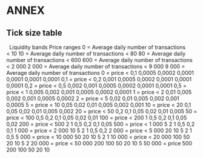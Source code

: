 # ANNEX

## Tick size table

  Liquidity bands Price ranges 0 = Average daily number of transactions < 10 10 = Average daily number of transactions < 80 80 = Average daily number of transactions < 600 600 = Average daily number of transactions < 2 000 2 000 = Average daily number of transactions < 9 000 9 000 = Average daily number of transactions 0 = price < 0,1 0,0005 0,0002 0,0001 0,0001 0,0001 0,0001 0,1 = price < 0,2 0,001 0,0005 0,0002 0,0001 0,0001 0,0001 0,2 = price < 0,5 0,002 0,001 0,0005 0,0002 0,0001 0,0001 0,5 = price < 1 0,005 0,002 0,001 0,0005 0,0002 0,0001 1 = price < 2 0,01 0,005 0,002 0,001 0,0005 0,0002 2 = price < 5 0,02 0,01 0,005 0,002 0,001 0,0005 5 = price < 10 0,05 0,02 0,01 0,005 0,002 0,001 10 = price < 20 0,1 0,05 0,02 0,01 0,005 0,002 20 = price < 50 0,2 0,1 0,05 0,02 0,01 0,005 50 = price < 100 0,5 0,2 0,1 0,05 0,02 0,01 100 = price < 200 1 0,5 0,2 0,1 0,05 0,02 200 = price < 500 2 1 0,5 0,2 0,1 0,05 500 = price < 1 000 5 2 1 0,5 0,2 0,1 1 000 = price < 2 000 10 5 2 1 0,5 0,2 2 000 = price < 5 000 20 10 5 2 1 0,5 5 000 = price < 10 000 50 20 10 5 2 1 10 000 = price < 20 000 100 50 20 10 5 2 20 000 = price < 50 000 200 100 50 20 10 5 50 000 = price 500 200 100 50 20 10

